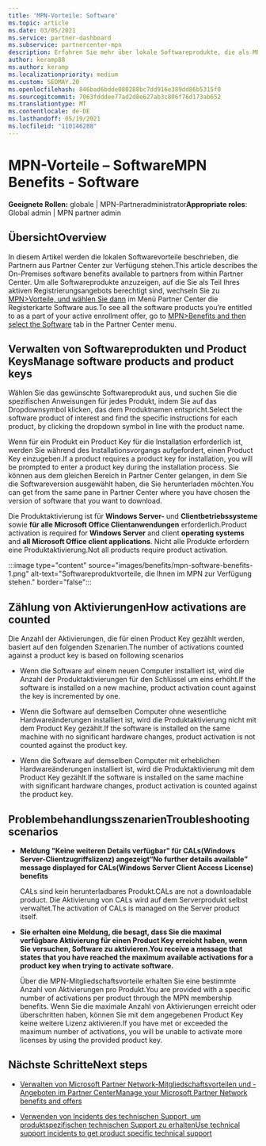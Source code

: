 ```yaml
---
title: 'MPN-Vorteile: Software'
ms.topic: article
ms.date: 03/05/2021
ms.service: partner-dashboard
ms.subservice: partnercenter-mpn
description: Erfahren Sie mehr über lokale Softwareprodukte, die als MPN-Vorteile (Microsoft Partner Network) angeboten werden.
author: keramp88
ms.author: keramp
ms.localizationpriority: medium
ms.custom: SEOMAY.20
ms.openlocfilehash: 846bad6bdde080288bc7dd916e389dd86b5315f0
ms.sourcegitcommit: 7063fdddee77ad2d8e627ab3c806f76d173ab652
ms.translationtype: MT
ms.contentlocale: de-DE
ms.lasthandoff: 05/19/2021
ms.locfileid: "110146288"
---
```

# <a name="mpn-benefits---software"></a><span data-ttu-id="b978e-103">MPN-Vorteile – Software</span><span class="sxs-lookup"><span data-stu-id="b978e-103">MPN Benefits - Software</span></span>

<span data-ttu-id="b978e-104">**Geeignete Rollen:** globale | MPN-Partneradministrator</span><span class="sxs-lookup"><span data-stu-id="b978e-104">**Appropriate roles**: Global admin | MPN partner admin</span></span>

## <a name="overview"></a><span data-ttu-id="b978e-105">Übersicht</span><span class="sxs-lookup"><span data-stu-id="b978e-105">Overview</span></span>

<span data-ttu-id="b978e-106">In diesem Artikel werden die lokalen Softwarevorteile beschrieben, die Partnern aus Partner Center zur Verfügung stehen.</span><span class="sxs-lookup"><span data-stu-id="b978e-106">This article describes the On-Premises software benefits available to partners from within Partner Center.</span></span> <span data-ttu-id="b978e-107">Um alle Softwareprodukte anzuzeigen, auf die Sie als Teil Ihres aktiven Registrierungsangebots berechtigt sind, wechseln Sie zu  [MPN>Vorteile, und wählen Sie dann](https://partner.microsoft.com/dashboard/mpn/membership/benefits/software) im Menü Partner Center die Registerkarte Software aus.</span><span class="sxs-lookup"><span data-stu-id="b978e-107">To see all the software products you’re entitled to as a part of your active enrollment offer, go to  [MPN>Benefits and then select the Software](https://partner.microsoft.com/dashboard/mpn/membership/benefits/software) tab in the Partner Center menu.</span></span>  

## <a name="manage-software-products-and-product-keys"></a><span data-ttu-id="b978e-108">Verwalten von Softwareprodukten und Product Keys</span><span class="sxs-lookup"><span data-stu-id="b978e-108">Manage software products and product keys</span></span>

<span data-ttu-id="b978e-109">Wählen Sie das gewünschte Softwareprodukt aus, und suchen Sie die spezifischen Anweisungen für jedes Produkt, indem Sie auf das Dropdownsymbol klicken, das dem Produktnamen entspricht.</span><span class="sxs-lookup"><span data-stu-id="b978e-109">Select the software product of  interest and find the specific instructions for each product, by clicking the dropdown symbol in line with the product name.</span></span>

<span data-ttu-id="b978e-110">Wenn für ein Produkt ein Product Key für die Installation erforderlich ist, werden Sie während des Installationsvorgangs aufgefordert, einen Product Key einzugeben.</span><span class="sxs-lookup"><span data-stu-id="b978e-110">If a product requires a product key for installation, you will be prompted to enter a product key during the installation process.</span></span> <span data-ttu-id="b978e-111">Sie können aus dem gleichen Bereich in Partner Center gelangen, in dem Sie die Softwareversion ausgewählt haben, die Sie herunterladen möchten.</span><span class="sxs-lookup"><span data-stu-id="b978e-111">You can get from the same pane in Partner Center where you have chosen the version of software that you want to download.</span></span>

<span data-ttu-id="b978e-112">Die Produktaktivierung ist für **Windows Server-** und **Clientbetriebssysteme** sowie **für alle Microsoft Office Clientanwendungen** erforderlich.</span><span class="sxs-lookup"><span data-stu-id="b978e-112">Product activation is required for **Windows Server** and client **operating systems** and **all Microsoft Office client applications**.</span></span> <span data-ttu-id="b978e-113">Nicht alle Produkte erfordern eine Produktaktivierung.</span><span class="sxs-lookup"><span data-stu-id="b978e-113">Not all products require product activation.</span></span>

:::image type="content" source="images/benefits/mpn-software-benefits-1.png" alt-text="Softwareproduktvorteile, die Ihnen im MPN zur Verfügung stehen." border="false":::

## <a name="how-activations-are-counted"></a><span data-ttu-id="b978e-115">Zählung von Aktivierungen</span><span class="sxs-lookup"><span data-stu-id="b978e-115">How activations are counted</span></span>

<span data-ttu-id="b978e-116">Die Anzahl der Aktivierungen, die für einen Product Key gezählt werden, basiert auf den folgenden Szenarien.</span><span class="sxs-lookup"><span data-stu-id="b978e-116">The number of activations counted against a product key is based on following scenarios</span></span>

- <span data-ttu-id="b978e-117">Wenn die Software auf einem neuen Computer installiert ist, wird die Anzahl der Produktaktivierungen für den Schlüssel um eins erhöht.</span><span class="sxs-lookup"><span data-stu-id="b978e-117">If the software is installed on a new machine, product activation count against the key is incremented by one.</span></span>
 
- <span data-ttu-id="b978e-118">Wenn die Software auf demselben Computer ohne wesentliche Hardwareänderungen installiert ist, wird die Produktaktivierung nicht mit dem Product Key gezählt.</span><span class="sxs-lookup"><span data-stu-id="b978e-118">If the software is installed on the same machine with no significant hardware changes, product activation is not counted against the product key.</span></span>

- <span data-ttu-id="b978e-119">Wenn die Software auf demselben Computer mit erheblichen Hardwareänderungen installiert ist, wird die Produktaktivierung mit dem Product Key gezählt.</span><span class="sxs-lookup"><span data-stu-id="b978e-119">If the software is installed on the same machine with significant hardware changes, product activation is counted against the product key.</span></span>

## <a name="troubleshooting-scenarios"></a><span data-ttu-id="b978e-120">Problembehandlungsszenarien</span><span class="sxs-lookup"><span data-stu-id="b978e-120">Troubleshooting scenarios</span></span>

- <span data-ttu-id="b978e-121">**Meldung "Keine weiteren Details verfügbar" für CALs(Windows Server-Clientzugriffslizenz) angezeigt**</span><span class="sxs-lookup"><span data-stu-id="b978e-121">**“No further details available” message displayed for CALs(Windows Server Client Access License) benefits**</span></span>

    <span data-ttu-id="b978e-122">CALs sind kein herunterladbares Produkt.</span><span class="sxs-lookup"><span data-stu-id="b978e-122">CALs are not a downloadable product.</span></span> <span data-ttu-id="b978e-123">Die Aktivierung von CALs wird auf dem Serverprodukt selbst verwaltet.</span><span class="sxs-lookup"><span data-stu-id="b978e-123">The activation of CALs is managed on the Server product itself.</span></span>

- <span data-ttu-id="b978e-124">**Sie erhalten eine Meldung, die besagt, dass Sie die maximal verfügbare Aktivierung für einen Product Key erreicht haben, wenn Sie versuchen, Software zu aktivieren.**</span><span class="sxs-lookup"><span data-stu-id="b978e-124">**You receive a message that states that you have reached the maximum available activations for a product key when trying to activate software.**</span></span>

    <span data-ttu-id="b978e-125">Über die MPN-Mitgliedschaftsvorteile erhalten Sie eine bestimmte Anzahl von Aktivierungen pro Produkt.</span><span class="sxs-lookup"><span data-stu-id="b978e-125">You are provided with a specific number of activations per product through the MPN membership benefits.</span></span> <span data-ttu-id="b978e-126">Wenn Sie die maximale Anzahl von Aktivierungen erreicht oder überschritten haben, können Sie mit dem angegebenen Product Key keine weitere Lizenz aktivieren.</span><span class="sxs-lookup"><span data-stu-id="b978e-126">If you have met or exceeded the maximum number of activations, you will be unable to activate more licenses by using the provided product key.</span></span>


 ## <a name="next-steps"></a><span data-ttu-id="b978e-127">Nächste Schritte</span><span class="sxs-lookup"><span data-stu-id="b978e-127">Next steps</span></span>

- [<span data-ttu-id="b978e-128">Verwalten von Microsoft Partner Network-Mitgliedschaftsvorteilen und -Angeboten im Partner Center</span><span class="sxs-lookup"><span data-stu-id="b978e-128">Manage your Microsoft Partner Network benefits and offers</span></span>](manage-your-partner-network-benefits.md)

- [<span data-ttu-id="b978e-129">Verwenden von Incidents des technischen Support, um produktspezifischen technischen Support zu erhalten</span><span class="sxs-lookup"><span data-stu-id="b978e-129">Use technical support incidents to get product specific technical support</span></span>](mpn-benefits-technical-support.md)



